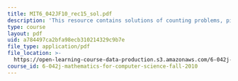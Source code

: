 ```yaml
---
title: MIT6_042JF10_rec15_sol.pdf
description: 'This resource contains solutions of counting problems, pigeonhole principle. '
type: course
layout: pdf
uid: a784497ca2bfa98ecb310214329c9b7e
file_type: application/pdf
file_location: >-
  https://open-learning-course-data-production.s3.amazonaws.com/6-042j-mathematics-for-computer-science-fall-2010/a784497ca2bfa98ecb310214329c9b7e_MIT6_042JF10_rec15_sol.pdf
course_id: 6-042j-mathematics-for-computer-science-fall-2010
---
```

